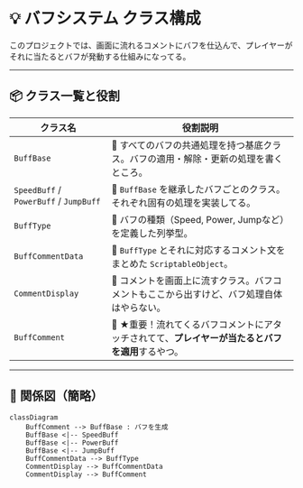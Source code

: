 # 💡 バフシステム クラス構成

このプロジェクトでは、画面に流れるコメントにバフを仕込んで、プレイヤーがそれに当たるとバフが発動する仕組みになってる。

---

## 📦 クラス一覧と役割

| クラス名                     | 役割説明                                                                 |
|------------------------------|--------------------------------------------------------------------------|
| `BuffBase`                   | 🔹 すべてのバフの共通処理を持つ基底クラス。バフの適用・解除・更新の処理を書くところ。 |
| `SpeedBuff` / `PowerBuff` / `JumpBuff` | 🔹 `BuffBase` を継承したバフごとのクラス。それぞれ固有の処理を実装してる。     |
| `BuffType`                   | 🔹 バフの種類（Speed, Power, Jumpなど）を定義した列挙型。                       |
| `BuffCommentData`            | 🔹 `BuffType` とそれに対応するコメント文をまとめた `ScriptableObject`。         |
| `CommentDisplay`             | 🔹 コメントを画面上に流すクラス。バフコメントもここから出すけど、バフ処理自体はやらない。 |
| `BuffComment`                | 🔸 ★重要！流れてくるバフコメントにアタッチされてて、**プレイヤーが当たるとバフを適用**するやつ。 |

---

## 🧩 関係図（簡略）

```mermaid
classDiagram
    BuffComment --> BuffBase : バフを生成
    BuffBase <|-- SpeedBuff
    BuffBase <|-- PowerBuff
    BuffBase <|-- JumpBuff
    BuffCommentData --> BuffType
    CommentDisplay --> BuffCommentData
    CommentDisplay --> BuffComment
